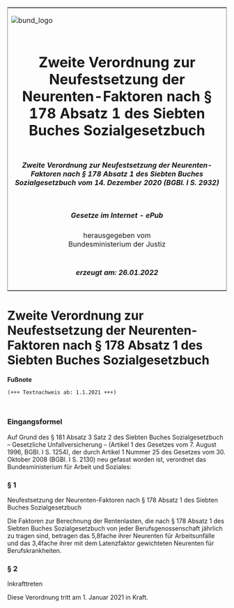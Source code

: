 <span id="DECKBLATT.html"></span>

<table border="0" frame="border" width="100%">

<tr valign="top">

<td align="left">

![bund\_logo](BfJ_2021_Web_de_de.gif)

</td>

<td align="right">

 

</td>

</tr>

<tr align="center" valign="middle">

<td colspan="2">

# Zweite Verordnung zur Neufestsetzung der Neurenten-Faktoren nach § 178 Absatz 1 des Siebten Buches Sozialgesetzbuch

</td>

</tr>

<tr align="center" valign="middle">

<td colspan="2">

##### Zweite Verordnung zur Neufestsetzung der Neurenten-Faktoren nach § 178 Absatz 1 des Siebten Buches Sozialgesetzbuch vom 14. Dezember 2020 (BGBl. I S. 2932)

</td>

</tr>

<tr align="center" valign="middle">

<td colspan="2">

  
  

##### Gesetze im Internet - ePub  
  
herausgegeben vom  
Bundesministerium der Justiz

</td>

</tr>

<tr align="center" valign="bottom">

<td colspan="2">

  
  

##### erzeugt am: 26.01.2022

</td>

</tr>

</table>

<span id="BJNR293200020.html"></span>

# Zweite Verordnung zur Neufestsetzung der Neurenten-Faktoren nach § 178 Absatz 1 des Siebten Buches Sozialgesetzbuch

<div>

  
**Fußnote**

<div class="jnhtml">

<div>

<div class="jurAbsatz">

  

``` 
(+++ Textnachweis ab: 1.1.2021 +++)

 
```

</div>

</div>

</div>

</div>

<span id="BJNR293200020BJNE000100000.html"></span>

### Eingangsformel  

<div>

<div class="jnhtml">

<div>

<div class="jurAbsatz">

Auf Grund des § 181 Absatz 3 Satz 2 des Siebten Buches Sozialgesetzbuch
– Gesetzliche Unfallversicherung – (Artikel 1 des Gesetzes vom 7.
August 1996, BGBl. I S. 1254), der durch Artikel 1 Nummer 25 des
Gesetzes vom 30. Oktober 2008 (BGBl. I S. 2130) neu gefasst worden ist,
verordnet das Bundesministerium für Arbeit und Soziales:

</div>

</div>

</div>

</div>

<span id="BJNR293200020BJNE000200000.html"></span>

### § 1  
Neufestsetzung der Neurenten-Faktoren nach § 178 Absatz 1 des Siebten Buches Sozialgesetzbuch

<div>

<div class="jnhtml">

<div>

<div class="jurAbsatz">

Die Faktoren zur Berechnung der Rentenlasten, die nach § 178 Absatz 1
des Siebten Buches Sozialgesetzbuch von jeder Berufsgenossenschaft
jährlich zu tragen sind, betragen das 5,8fache ihrer Neurenten für
Arbeitsunfälle und das 3,4fache ihrer mit dem Latenzfaktor gewichteten
Neurenten für Berufskrankheiten.

</div>

</div>

</div>

</div>

<span id="BJNR293200020BJNE000300000.html"></span>

### § 2  
Inkrafttreten

<div>

<div class="jnhtml">

<div>

<div class="jurAbsatz">

Diese Verordnung tritt am 1. Januar 2021 in Kraft.

</div>

</div>

</div>

</div>

